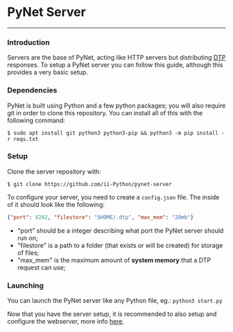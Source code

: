 # PyNet Server
---

### Introduction
Servers are the base of PyNet, acting like HTTP servers but distributing [DTP](https://github.com/pynet-python/protodtp) responses.
To setup a PyNet server you can follow this guide, although this provides a very basic setup.

### Dependencies
PyNet is built using Python and a few python packages; you will also require git in order to clone this repository. You can install all of this with the following command:

`$ sudo apt install git python3 python3-pip && python3 -m pip install -r reqs.txt`

### Setup
Clone the server repository with:

`$ git clone https://github.com/ii-Python/pynet-server`


To configure your server, you need to create a `config.json` file.
The inside of it should look like the following:
```json
{"port": 8282, "filestore": "$HOME/.dtp", "max_mem": "20mb"}
```

- "port" should be a integer describing what port the PyNet server should run on;
- "filestore" is a path to a folder (that exists or will be created) for storage of files;
- "max_mem" is the maximum amount of **system memory** that a DTP request can use;

### Launching
You can launch the PyNet server like any Python file, eg.:
`python3 start.py`

Now that you have the server setup, it is recommended to also setup and configure
the webserver, more info [here](https://github.com/pynet-python/pynet-ws).
